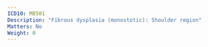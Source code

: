 ```yaml
---
ICD10: M8501
Description: "Fibrous dysplasia (monostotic): Shoulder region"
Matters: No
Weight: 0
---
```


